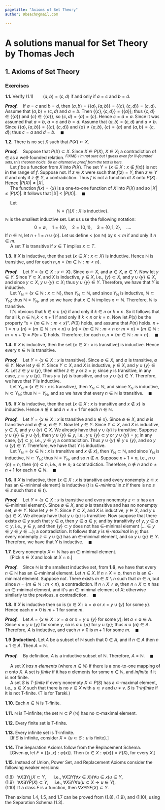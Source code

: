```yaml
---
pagetitle: "Axioms of Set Theory"
author: 9beach@gmail.com

---
```


# A solutions manual for Set Theory by Thomas Jech
## 1. Axioms of Set Theory
### Exercises

**1.1.** Verify (1.1)$\qquad(a, b) = (c, d)$ if and only if $a = c$ and
$b = d$.

**_Proof._**$\quad$If $a=c$ and $b=d$, then
$(a,b)=\{\{a\},\{a,b\}\}=\{\{c\},\{c,d\}\}=(c,d)$.
Assume that $(a,b)=(c,d)$ and $a=b$. Then
$\{\{c\},\{c,d\}\}=\{\{a\}\}$; thus $\{c,d\}\in\{\{a\}\}$ and
$\{c\}\in\{\{a\}\}$, so $\{c,d\}=\{a\}=\{c\}$. Hence $c=d=a$. Since
it was assumed that $a=b$, $a=c$ and $b=d$.
Assume that $(a,b)=(c,d)$ and $a \neq b$.
Since $\{\{a\},\{a,b\}\}=\{\{c\},\{c,d\}\}$ and $\{a\} \neq \{a,b\}$,
$\{c\} = \{a\}$ and $\{a,b\} = \{c,d\}$; thus $c=a$ and
$d=b$.$\quad\blacksquare$

**1.2.** There is no set $X$ such that $P(X) ⊂ X$.

**_Proof._**$\quad$Suppose that $P(X) \subset X$. Since $X \in P(X)$, $X \in
X$; a contradiction of $\in$ as a well-founded relation.
<sup>_FIXME: I'm not sure but I guess even for ill-founded sets, this theorem
holds. So an alternative proof from the text is here._</sup>
<br />$\quad$Let $f$ be a function from $X$ into $P(X)$. The set $Y = \{x∈X :
x\notin f(x) \}$ is not in the range of $f$. Suppose not. If $z∈X$ were such
that $f(z)=Y$, then $z∈Y$ if and only if $z \notin Y$, a contradiction. Thus
$f$ is not a function of $X$ onto $P(X)$. Hence $|P(X)| \neq |X|$.
<br />$\quad$The function $f(x) = \{x\}$ is a one-to-one function of $X$ into
$P(X)$ and so $|X| ≤ |P(X)|$. It follows that $|X| <
|P(X)|$.$\quad\blacksquare$

$\quad$Let
$$
\mathbb{N} = \bigcap\{X : X \text{ is inductive}\}.
$$
$\mathbb{N}$ is the smallest inductive set. Let us use the following notation:
$$
0 = \emptyset,\quad 1 = \{0\},\quad 2 = \{0, 1\},\quad 3 = \{0, 1, 2\},\quad
....
$$
If $n ∈ \mathbb{N}$, let $n + 1 = n ∪ \{n\}$. Let us define $<$ (on
$\mathbb{N}$) by $n < m$ if and only if $n ∈ m$.
<br />$\quad$A set $T$ is transitive if $x∈T$ implies $x⊂T$.

**1.3.** If $X$ is inductive, then the set $\{x ∈ X : x ⊂ X\}$ is inductive.
Hence $\mathbb{N}$ is transitive, and for each $n, n=\{m∈\mathbb{N} :m<n\}$.

**_Proof._**$\quad$Let $Y = \{x ∈ X : x ⊂ X\}$. Since $\emptyset \subset X$,
and $\emptyset \in X$, $\emptyset \in Y$. Now let $y \in Y$. Since $Y
\subset X$, and $X$ is inductive, $y \in X$, i.e.,
$\{y\} \subset X$, and $y \cup \{y\} \in X$, and since $y \subset X$, $y
\cup \{y\} \subset X$; thus $y \cup \{y\} \in Y$. Therefore, we have
that $Y$ is inductive.
<br />$\quad$Let $Y_\mathbb{N} = \{x ∈ \mathbb{N} : x ⊂ \mathbb{N}\}$,
then $Y_\mathbb{N} \subset \mathbb{N}$, and since $Y_\mathbb{N}$ is
inductive, $\mathbb{N} \subset Y_\mathbb{N}$; thus $\mathbb{N} =
Y_\mathbb{N}$, and so we have that $x∈\mathbb{N}$ implies $x⊂\mathbb{N}$.
Therefore, $\mathbb{N}$ is transitive.
<br />$\quad$It's obvious that $k \in n \cup \{n\}$ if and only if $k \in n$
or $k = n$. So it follows that for all $k, n \in \mathbb{N}, k< n + 1$
if and only if $k< n$ or $k = n$. Now let $P(x)$ be the property “$x = \{m
\in \mathbb{N} :
m < x\}$”. $P(0)$ holds, and assume that $P(n)$ holds. $n + 1 = n \cup \{n\}
= \{m \in \mathbb{N} : m < n\} \cup \{n\}$ $=$ $\{m \in \mathbb{N} : m < n
\text{ or } m = n\}$ $=$ $\{m \in \mathbb{N} : m < n + 1\} = P(n+1)$ holds.
Therefore, for each $n, n=\{m∈\mathbb{N} :m<n\}$.$\quad\blacksquare$

**1.4.** If $X$ is inductive, then the set $\{x ∈ X : x \text{ is
transitive}\}$ is inductive. Hence every $n ∈ \mathbb{N}$ is transitive.

**_Proof._**$\quad$Let $Y = \{x ∈ X : x \text{ is transitive}\}$. Since
$\emptyset \in X$, and $\emptyset$ is transitive, $\emptyset \in Y$.
Now let $y \in Y$. Since $Y \subset X$, and $X$ is inductive, $y \in X$,
and $y \cup \{y\} \in X$. Let $z \in y \cup \{y\}$, then either $z \in y$ or
$z = y$; since $y$ is transitive, in any case, $z \subset y \cup \{y\}$. Thus
$y \cup \{y\}$ is transitive, and so $y \cup \{y\} \in Y$. Therefore, we have
that $Y$ is inductive.
<br />$\quad$Let $Y_\mathbb{N} = \{x ∈ \mathbb{N} : x \text{ is
transitive}\}$, then $Y_\mathbb{N} \subset \mathbb{N}$, and since
$Y_\mathbb{N}$ is inductive, $\mathbb{N} \subset Y_\mathbb{N}$; thus
$\mathbb{N} = Y_\mathbb{N}$, and so we have that every $n ∈ \mathbb{N}$ is
transitive.$\quad\blacksquare$

**1.5.** If $X$ is inductive, then the set $\{x ∈ X : x \text{ is transitive
and } x \notin x\}$ is inductive. Hence $n \notin n$ and $n \ne n + 1$ for
each $n ∈ \mathbb{N}$.

**_Proof._**$\quad$Let $Y = \{x ∈ X : x \text{ is transitive and } x
\notin x\}$. Since $\emptyset \in X$, and $\emptyset$ is transitive and
$\emptyset \notin \emptyset$, $\emptyset \in Y$. Now let $y \in Y$. Since
$Y \subset X$, and $X$ is inductive, $y \in X$, and $y \cup \{y\} \in X$. We
already have that $y \cup \{y\}$ is transitive. Suppose $y \cup \{y\} \in y
\cup \{y\}$, then $y \cup \{y\} \in y$, i.e., $y \cup \{y\} \subset y$ or $y
\cup \{y\} = y$; in any case, $\{y\} \subset y$, i.e., $y \in y$; a
contradiction. Thus $y \cup \{y\} \notin y \cup \{y\}$, and so $y \cup \{y\}
\in Y$. Therefore, we have that $Y$ is inductive.
<br />$\quad$Let $Y_\mathbb{N} = \{x ∈ \mathbb{N} : x \text{ is
transitive and } x \notin x\}$, then $Y_\mathbb{N} \subset \mathbb{N}$, and
since $Y_\mathbb{N}$ is inductive, $\mathbb{N} \subset Y_\mathbb{N}$; thus
$\mathbb{N} = Y_\mathbb{N}$, and so $n \notin n$. Suppose $n+1=n$, i.e.,
$n\cup\{n\} = n$, then $\{n\}\subset n$, i.e., $n\in n$; a contradiction.
Therefore, $n \notin n$ and $n \ne n + 1$ for each $n ∈ \mathbb
{N}$.$\quad\blacksquare$

**1.6.** If $X$ is inductive, then $\{x ∈ X:x \text{ is transitive and every
nonempty }$$z ⊂ x \text{ has an ∈-minimal element}\}$ is inductive ($t$ is
∈-_minimal_ in $z$ if there is no $s ∈ z$ such that $s ∈ t$).

**_Proof._**$\quad$Let $Y = \{x ∈ X : x \text{ is transitive and every
nonempty }$$z ⊂ x \text{ has an ∈-minimal element}\}$. Since $\emptyset \in
X$, and $\emptyset$ is transitive and has no nonempty set, $\emptyset \in Y$.
Now let $y \in Y$. Since $Y \subset X$, and $X$ is inductive, $y \in X$, and
$y \cup \{y\} \in X$. We already have that $y \cup \{y\}$ is transitive.
Now suppose that there exists $a \in y$ such that $y \in a$, then
$y \in a \in y$, and by transitivity of $y$, $y \in a \subset y$, i.e.,
$y \in y$, and then $\{y\} \subset y$ does not has ∈-minimal element
($... \in y \in y \in y \in ...$); a contradiction.
It follows that $y$ is ∈-_maximal_ in $y$; thus every nonempty $z ⊂ y
\cup \{y\}$ has an ∈-minimal element, and so $y \cup \{y\} \in Y$.
Therefore, we have that $Y$ is inductive.$\quad\blacksquare$

**1.7.** Every nonempty $X ⊂ \mathbb{N}$ has an ∈-minimal element.
<br />$\quad$[Pick $n ∈ X$ and look at $X ∩ n$.]

**_Proof._**$\quad$Since $\mathbb{N}$ is the smallest inductive set, from
**1.6**, we have that every $n \in \mathbb{N}$ has an ∈-minimal element.
Let $n \in X$. If $n \cap X = \emptyset$, then $n$ is an ∈-minimal element.
Suppose not. There exists $m \in X \smallsetminus n$ such that $m \in n$, but since
$n=\{m∈\mathbb{N} :m<n\}$, a contradiction. If $n \cap X \neq \emptyset$,
then $n \cap X \subset n$ has an ∈-minimal element, and it's an ∈-minimal
element of $X$; otherwise similarly to the previous, a
contradiction.$\quad\blacksquare$

**1.8.** If $X$ is inductive then so is $\{x∈X:x=∅\text{ or }x=y∪\{y\}\text{
for some }y \}$. Hence each $n \ne 0$ is $m + 1$ for some $m$.

**_Proof._**$\quad$Let $A = \{x∈X:x=∅\text{ or }x=y∪\{y\}\text{ for some }y
\}$; let $a \neq \emptyset \in A$. Since $a = y∪\{y\}$ for some $y$,
so is $a \cup \{a\}$ for $y∪\{y\}$; thus $a \cup \{a\} \in A$. Therefore,
$A$ is inductive, and each $n \ne 0$ is $m + 1$ for some
$m$.$\quad\blacksquare$

**1.9** **(Induction).** Let $A$ be a subset of $\mathbb{N}$ such that $0
∈ A$, and if $n ∈ A$ then $n+1∈A$. Then $A=\mathbb{N}$.

**_Proof._**$\quad$By definition, $A$ is a inductive subset of
$\mathbb{N}$. Therefore, $A = \mathbb{N}$.$\quad\blacksquare$

$\quad$A set $X$ _has $n$ elements_ (where $n ∈ \mathbb{N}$) if there is
a one-to-one mapping of $n$ onto $X$. A set is _finite_ if it has $n$ elements
for some $n ∈ \mathbb{N}$, and _infinite_ if it is not finite.
<br />$\quad$A set $S$ is _T-finite_ if every nonempty $X ⊂ P (S)$ has a
⊂-maximal element, i.e., $u ∈ X$ such that there is no $v ∈ X$ with $u ⊂ v$
and $u \ne v$. $S$ is T-_infinite_ if it is not T-finite. (T is for Tarski.)

**1.10.** Each $n ∈ \mathbb{N}$ is T-finite.

**1.11.** $\mathbb{N}$ is T-infinite; the set $\mathbb{N} ⊂ P$ ($\mathbb{N}$)
has no ⊂-maximal element.

**1.12.** Every finite set is T-finite.

**1.13.** Every infinite set is T-infinite.
<br />$\quad$[If $S$ is infinite, consider $X = \{u ⊂ S : u\text{ is
finite}\}$.]

**1.14.** The Separation Axioms follow from the Replacement Schema.
<br />$\quad$[Given $φ$, let $F = \{(x,x) : φ(x)\}$. Then $\{x ∈ X : φ(x)\} =
F(X)$, for every $X$.]

**1.15.** Instead of Union, Power Set, and Replacement Axioms consider the
following weaker versions:

(1.8)$\;\;$ $∀X∃Y\bigcup X ⊂Y$,$\quad\,\,$ i.e., $∀X∃Y (∀x∈X)(∀u∈x)u∈Y$,
<br />(1.9)$\;\;$ $∀X∃Y P(X)⊂Y$,$\quad$ i.e., $∀X∃Y ∀u(u⊂X\to u∈Y)$,
<br />(1.10)$\,$ If a class $F$ is a function, then $∀X∃Y F(X)⊂Y$.

Then axioms 1.4, 1.5, and 1.7 can be proved from (1.8), (1.9), and (1.10),
using the Separation Schema (1.3).
